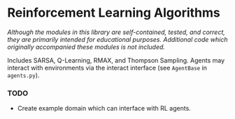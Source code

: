 # Reinforcement Learning Algorithms #

*Although the modules in this library are self-contained, tested, and correct, they are primarily intended for educational purposes. Additional code which originally accompanied these modules is not included.*

Includes SARSA, Q-Learning, RMAX, and Thompson Sampling. Agents may interact with environments via the interact interface (see `AgentBase` in `agents.py`).

### TODO ###
* Create example domain which can interface with RL agents.
